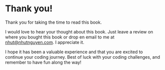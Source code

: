 # Thank you!


   
Thank you for taking the time to read this book. 

I would love to hear your thought about this book. Just leave a review on where you bought this book or drop en email to me at nhut@nhutnguyen.com. I appreciate it.

I hope it has been a valuable experience and that you are excited to continue your coding journey. Best of luck with your coding challenges, and remember to have fun along the way!
